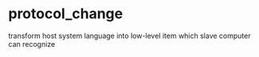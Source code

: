 # protocol_change
transform host system language into low-level item which slave computer can recognize

